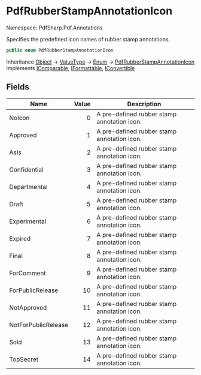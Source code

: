 # PdfRubberStampAnnotationIcon

Namespace: PdfSharp.Pdf.Annotations

Specifies the predefined icon names of rubber stamp annotations.

```csharp
public enum PdfRubberStampAnnotationIcon
```

Inheritance [Object](https://docs.microsoft.com/en-us/dotnet/api/system.object) → [ValueType](https://docs.microsoft.com/en-us/dotnet/api/system.valuetype) → [Enum](https://docs.microsoft.com/en-us/dotnet/api/system.enum) → [PdfRubberStampAnnotationIcon](./pdfsharp.pdf.annotations.pdfrubberstampannotationicon)<br>
Implements [IComparable](https://docs.microsoft.com/en-us/dotnet/api/system.icomparable), [IFormattable](https://docs.microsoft.com/en-us/dotnet/api/system.iformattable), [IConvertible](https://docs.microsoft.com/en-us/dotnet/api/system.iconvertible)

## Fields

| Name | Value | Description |
| --- | --: | --- |
| NoIcon | 0 | A pre-defined rubber stamp annotation icon. |
| Approved | 1 | A pre-defined rubber stamp annotation icon. |
| AsIs | 2 | A pre-defined rubber stamp annotation icon. |
| Confidential | 3 | A pre-defined rubber stamp annotation icon. |
| Departmental | 4 | A pre-defined rubber stamp annotation icon. |
| Draft | 5 | A pre-defined rubber stamp annotation icon. |
| Experimental | 6 | A pre-defined rubber stamp annotation icon. |
| Expired | 7 | A pre-defined rubber stamp annotation icon. |
| Final | 8 | A pre-defined rubber stamp annotation icon. |
| ForComment | 9 | A pre-defined rubber stamp annotation icon. |
| ForPublicRelease | 10 | A pre-defined rubber stamp annotation icon. |
| NotApproved | 11 | A pre-defined rubber stamp annotation icon. |
| NotForPublicRelease | 12 | A pre-defined rubber stamp annotation icon. |
| Sold | 13 | A pre-defined rubber stamp annotation icon. |
| TopSecret | 14 | A pre-defined rubber stamp annotation icon. |
